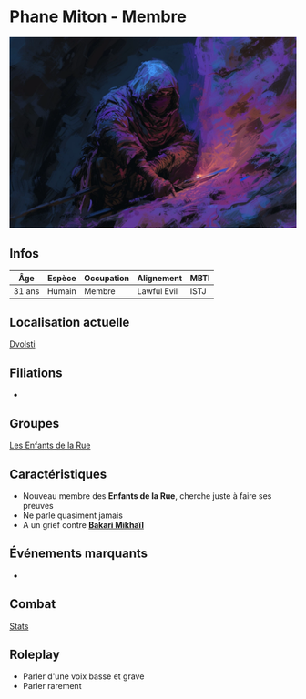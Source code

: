 # Phane Miton - Membre
![Phane Miton](../../../_images/bandit_cache.webp)

## Infos 
| Âge | Espèce | Occupation | Alignement | MBTI |
| --- | ------ | ---------- | ---------- | ---- |
| 31 ans | Humain | Membre | Lawful Evil | ISTJ |

## Localisation actuelle
[Dvolsti](../../VILLES/Dvolsti.md)

## Filiations
* 

## Groupes 
[Les Enfants de la Rue](./_Organisation.md)

## Caractéristiques
* Nouveau membre des **Enfants de la Rue**, cherche juste à faire ses preuves
* Ne parle quasiment jamais
* A un grief contre [**Bakari Mikhaïl**](./Bakari_Mikhail.md)

## Événements marquants
* 

## Combat
[Stats](../../../STAT_BLOCKS/CLASS/CapitaineBandit.md)

## Roleplay
* Parler d'une voix basse et grave
* Parler rarement